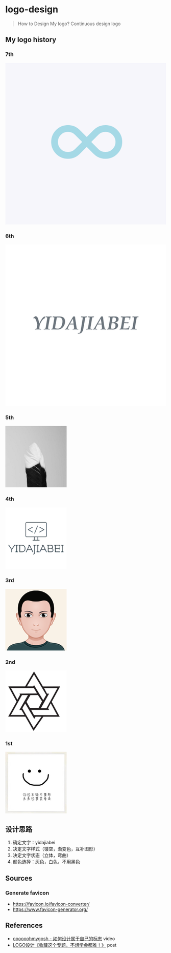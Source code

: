 # logo-design

> How to Design My logo? Continuous design logo

## My logo history

### 7th

![7th](assets/images/7th.png)

### 6th

![6th](assets/images/6th.png)

### 5th

![5th](assets/images/5th.png)

### 4th

![4th](assets/images/4th.png)

### 3rd

![3rd](assets/images/3rd.png)

### 2nd

![2nd](assets/images/2nd.png)

### 1st

![1st](assets/images/1st.png)

## 设计思路

1. 确定文字：yidajiabei
2. 决定文字样式（镂空，渐变色，互补图形）
3. 决定文字状态（立体，弯曲）
4. 颜色选择：灰色，白色，不用黑色

## Sources

### Generate favicon

- <https://favicon.io/favicon-converter/>
- <https://www.favicon-generator.org/>

## References

- [oooooohmygosh - 如何设计属于自己的标志](https://www.bilibili.com/video/BV1aT4y1w7yL) video
- [LOGO设计《收藏这个专题，不想学会都难！》](https://www.uisdc.com/20-logo-design-thoughts) post
